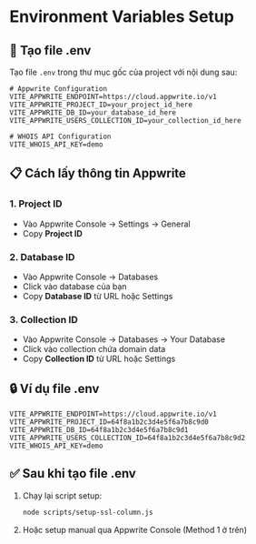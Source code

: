 # Environment Variables Setup

## 🔧 Tạo file .env

Tạo file `.env` trong thư mục gốc của project với nội dung sau:

```env
# Appwrite Configuration
VITE_APPWRITE_ENDPOINT=https://cloud.appwrite.io/v1
VITE_APPWRITE_PROJECT_ID=your_project_id_here
VITE_APPWRITE_DB_ID=your_database_id_here
VITE_APPWRITE_USERS_COLLECTION_ID=your_collection_id_here

# WHOIS API Configuration
VITE_WHOIS_API_KEY=demo
```

## 📋 Cách lấy thông tin Appwrite

### 1. Project ID
- Vào Appwrite Console → Settings → General
- Copy **Project ID**

### 2. Database ID
- Vào Appwrite Console → Databases
- Click vào database của bạn
- Copy **Database ID** từ URL hoặc Settings

### 3. Collection ID
- Vào Appwrite Console → Databases → Your Database
- Click vào collection chứa domain data
- Copy **Collection ID** từ URL hoặc Settings

## 🔒 Ví dụ file .env

```env
VITE_APPWRITE_ENDPOINT=https://cloud.appwrite.io/v1
VITE_APPWRITE_PROJECT_ID=64f8a1b2c3d4e5f6a7b8c9d0
VITE_APPWRITE_DB_ID=64f8a1b2c3d4e5f6a7b8c9d1
VITE_APPWRITE_USERS_COLLECTION_ID=64f8a1b2c3d4e5f6a7b8c9d2
VITE_WHOIS_API_KEY=demo
```

## ✅ Sau khi tạo file .env

1. Chạy lại script setup:
   ```bash
   node scripts/setup-ssl-column.js
   ```

2. Hoặc setup manual qua Appwrite Console (Method 1 ở trên)
